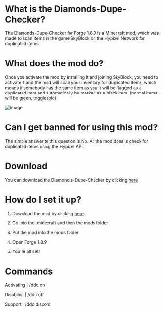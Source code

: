 # What is the Diamonds-Dupe-Checker?
The Diamonds-Dupe-Checker for Forge 1.8.9 is a Minecraft mod, which was made to scan items in the game SkyBlock on the Hypixel Network for duplicated items

# What does the mod do?
Once you activate the mod by installing it and joining SkyBlock, you need to activate it and the mod will scan your inventory for duplicated items, which means if somebody has the same item as you it will be flagged as a duplicated item and automatically be marked as a black item. (normal items will be green, toggleable)

![image](https://user-images.githubusercontent.com/103907495/163737858-f29d9167-b157-4d1e-867b-ea61622de9b1.png)

# Can I get banned for using this mod?
The simple answer to this question is No. All the mod does is check for duplicated items using the Hypixel API.

# Download
You can download the Diamond's-Dupe-Checker by clicking [here](https://cdn.discordapp.com/attachments/972894326592012332/975650957163655208/DDC-4.3.0.jar)

# How do I set it up?
1. Download the mod by clicking [here](https://cdn.discordapp.com/attachments/972894326592012332/975650957163655208/DDC-4.3.0.jar)

3. Go into the .minecraft and then the mods folder

4. Put the mod into the mods folder

5. Open Forge 1.8.9

6. You're all set!

# Commands
Activating | /ddc on

Disabling | /ddc off

Support | /ddc discord
